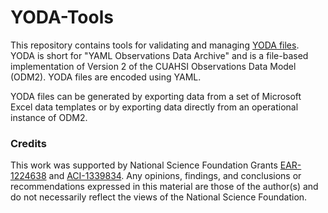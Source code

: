 YODA-Tools
====
This repository contains tools for validating and managing [YODA files](https://github.com/ODM2/YODA-File). YODA is short for "YAML Observations Data Archive" and is a file-based implementation of Version 2 of the CUAHSI Observations Data Model (ODM2). YODA files are encoded using YAML.

YODA files can be generated by exporting data from a set of Microsoft Excel data templates or by exporting data directly from an operational instance of ODM2. 


### Credits

This work was supported by National Science Foundation Grants [EAR-1224638](http://www.nsf.gov/awardsearch/showAward?AWD_ID=1224638) and [ACI-1339834](http://www.nsf.gov/awardsearch/showAward?AWD_ID=1339834). Any opinions, findings, and conclusions or recommendations expressed in this material are those of the author(s) and do not necessarily reflect the views of the National Science Foundation.
